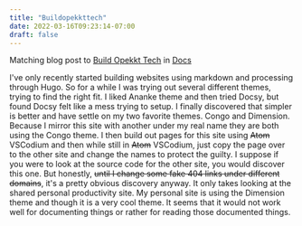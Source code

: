 ```yaml
---
title: "Buildopekkttech"
date: 2022-03-16T09:23:14-07:00
draft: false
---
```

Matching blog post to [Build Opekkt Tech](/docs/buildopekkttech) in [Docs](/docs/)

I've only recently started building websites using markdown and processing through Hugo.  So for a while I was trying out several different themes, trying to find the right fit. I liked  Ananke theme and then tried Docsy, but found Docsy felt like a mess trying to setup.  I finally discovered that simpler is better and have settle on my two favorite themes. Congo and Dimension. Because I mirror this site with another under my real name they are both using the Congo theme. I then build out pages for this site using ~~Atom~~ VSCodium and then while still in ~~Atom~~ VSCodium, just copy the page over to the other site and change the names to protect the guilty.  I suppose if you were to look at the source code for the other site, you would discover this one.  But honestly, ~~until I change some fake 404 links under different domains~~, it's a pretty obvious discovery anyway. It only takes looking at the shared personal productivity site. My personal site is using the Dimension theme and though it is a very cool theme. It seems that it would not work well for documenting things or rather for reading those documented things.
